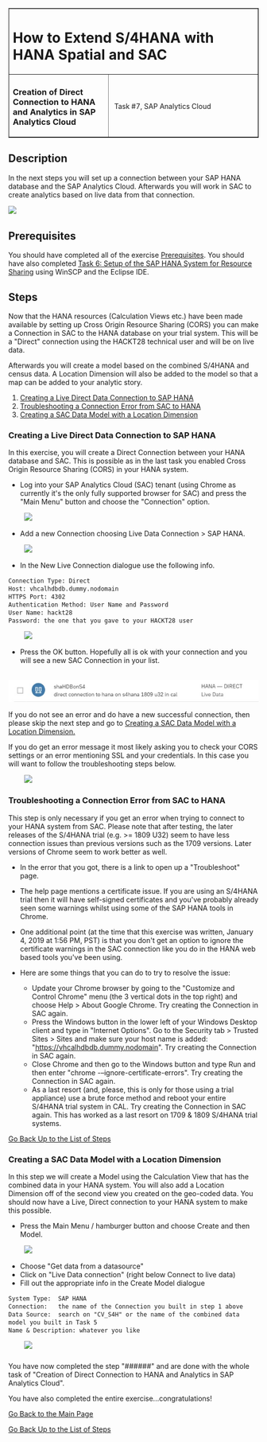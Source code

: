 <table width=100% border=>
<tr><td colspan=2><h1>How to Extend S/4HANA with HANA Spatial and SAC</h1></td></tr>
<tr><td><h3>Creation of Direct Connection to HANA and Analytics in SAP Analytics Cloud</h3></td><td width=60%></br>&nbsp;Task #7, SAP Analytics Cloud</p></td></tr>
</table>

## Description

In the next steps you will set up a connection between your SAP HANA database and the SAP Analytics Cloud. Afterwards you will work in SAC to create analytics based on live data from that connection.

<img src="../images/XXXXXX.jpg">

## Prerequisites

You should have completed all of the exercise [Prerequisites](../exercises/preReqs.md). You should have also completed [Task 6: Setup of the SAP HANA System for Resource Sharing](hdbCORS.md) using WinSCP and the Eclipse IDE.

## <a name="steps"></a> Steps

Now that the HANA resources (Calculation Views etc.) have been made available by setting up Cross Origin Resource Sharing (CORS) you can make a Connection in SAC to the HANA database on your trial system. This will be a "Direct" connection using the HACKT28 technical user and will be on live data. 

Afterwards you will create a model based on the combined S/4HANA and census data. A Location Dimension will also be added to the model so that a map can be added to your analytic story. 

1. [Creating a Live Direct Data Connection to SAP HANA](#saccon)
1. [Troubleshooting a Connection Error from SAC to HANA](#sacconts)
1. [Creating a SAC Data Model with a Location Dimension](#sacmod)

### <a name="saccon"></a> Creating a Live Direct Data Connection to SAP HANA

In this exercise, you will create a Direct Connection between your HANA database and SAC. This is possible as in the last task you enabled Cross Origin Resource Sharing (CORS) in your HANA system.

* Log into your SAP Analytics Cloud (SAC) tenant (using Chrome as currently it's the only fully supported browser for SAC) and press the "Main Menu" button and choose the "Connection" option.

&nbsp;&nbsp;&nbsp;&nbsp;&nbsp;&nbsp;&nbsp;&nbsp;<img src="../images/sac01.jpg">

* Add a new Connection choosing Live Data Connection > SAP HANA.

&nbsp;&nbsp;&nbsp;&nbsp;&nbsp;&nbsp;&nbsp;&nbsp;<img src="../images/sac02.jpg">

* In the New Live Connection dialogue use the following info.

```
Connection Type: Direct
Host: vhcalhdbdb.dummy.nodomain
HTTPS Port: 4302
Authentication Method: User Name and Password
User Name: hackt28
Password: the one that you gave to your HACKT28 user
```

&nbsp;&nbsp;&nbsp;&nbsp;&nbsp;&nbsp;&nbsp;&nbsp;<img src="../images/sac03a.jpg">

* Press the OK button. Hopefully all is ok with your connection and you will see a new SAC Connection in your list.

&nbsp;&nbsp;&nbsp;&nbsp;&nbsp;&nbsp;&nbsp;&nbsp;<img src="../images/sacmod01.jpg">

If you do not see an error and do have a new successful connection, then please skip the next step and go to [Creating a SAC Data Model with a Location Dimension.](#sacmod)  

If you do get an error message it most likely asking you to check your CORS settings or an error mentioning SSL and your credentials. In this case you will want to follow the troubleshooting steps below.

&nbsp;&nbsp;&nbsp;&nbsp;&nbsp;&nbsp;&nbsp;&nbsp;<img src="../images/sac04.jpg">

### <a name="sacconts"></a> Troubleshooting a Connection Error from SAC to HANA

This step is only necessary if you get an error when trying to connect to your HANA system from SAC. Please note that after testing, the later releases of the S/4HANA trial (e.g. >= 1809 U32) seem to have less connection issues than previous versions such as the 1709 versions. Later versions of Chrome seem to work better as well.

* In the error that you got, there is a link to open up a "Troubleshoot" page.

* The help page mentions a certificate issue. If you are using an S/4HANA trial then it will have self-signed certificates and you've probably already seen some warnings whilst using some of the SAP HANA tools in Chrome.

* One additional point (at the time that this exercise was written, January 4, 2019 at 1:56 PM, PST) is that you don't get an option to ignore the certificate warnings in the SAC connection like you do in the HANA web based tools you've been using.

* Here are some things that you can do to try to resolve the issue:
  - Update your Chrome browser by going to the "Customize and Control Chrome" menu (the 3 vertical dots in the top right) and choose Help > About Google Chrome. Try creating the Connection in SAC again.
  - Press the Windows button in the lower left of your Windows Desktop client and type in "Internet Options". Go to the Security tab > Trusted Sites > Sites and make sure your host name is added: "https://vhcalhdbdb.dummy.nodomain". Try creating the Connection in SAC again.
  - Close Chrome and then go to the Windows button and type Run and then enter "chrome -–ignore-certificate-errors". Try creating the Connection in SAC again.
  - As a last resort (and, please, this is only for those using a trial appliance) use a brute force method and reboot your entire S/4HANA trial system in CAL. Try creating the Connection in SAC again. This has worked as a last resort on 1709 & 1809 S/4HANA trial systems.

[Go Back Up to the List of Steps](#steps)

### <a name="sacmod"></a> Creating a SAC Data Model with a Location Dimension

In this step we will create a Model using the Calculation View that has the combined data in your HANA system. You will also add a Location Dimension off of the second view you created on the geo-coded data. You should now have a Live, Direct connection to your HANA system to make this possible.

* Press the Main Menu / hamburger button and choose Create and then Model.

&nbsp;&nbsp;&nbsp;&nbsp;&nbsp;&nbsp;&nbsp;&nbsp;<img src="../images/mod02.jpg">

* Choose "Get data from a datasource"
* Click on "Live Data connection" (right below Connect to live data)
* Fill out the appropriate info in the Create Model dialogue

```
System Type:  SAP HANA
Connection:   the name of the Connection you built in step 1 above
Data Source:  search on "CV_S4H" or the name of the combined data model you built in Task 5
Name & Description: whatever you like
```

&nbsp;&nbsp;&nbsp;&nbsp;&nbsp;&nbsp;&nbsp;&nbsp;<img src="../images/mod03.jpg">



### <a name="######"></a> ######



You have now completed the step "######" and are done with the whole task of "Creation of Direct Connection to HANA and Analytics in SAP Analytics Cloud". 

You have also completed the entire exercise...congratulations!

[Go Back to the Main Page](../demoHowTo.md)

[Go Back Up to the List of Steps](#steps)

